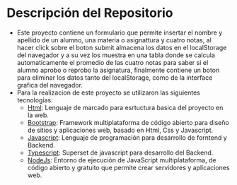 # Descripción del Repositorio
- Este proyecto contiene un formulario que permite insertar el nombre y apellido  de un alumno, una materia o asignattura y cuatro notas, al hacer click sobre el boton submit almacena los
datos en el localStorage del navegador y a su vez los muestra en una tabla donde se calcula automaticamente el promedio de las cuatro notas para saber si el alumno aprobo o reprobo la asignatura, finalmente contiene un boton para eliminar los datos tanto del localStorage, como de la interface grafica del navegador.
- Para la realizacion de este proyecto se utilizaron las siguientes tecnologias:
  - [Html](https://developer.mozilla.org/es/docs/Web/HTML): Lenguaje de marcado para esrtuctura basica del proyecto en la web.
  - [Bootstrap](https://getbootstrap.com/): Framework multiplataforma de código abierto para diseño de sitios y aplicaciones web, basado en Html, Css y Javascript.
  - [Javascript](https://developer.mozilla.org/es/docs/Web/javascript): Lenguaje de programación para desarrollo de forntend y Backend.
  - [Typescript](https://www.typescriptlang.org/): Superset de javascript para desarrollo del Backend.
  - [NodeJs](https://nodejs.org/en): Entorno de ejecución de JavaScript multiplataforma, de código abierto y gratuito que permite crear servidores y aplicaciones web.
